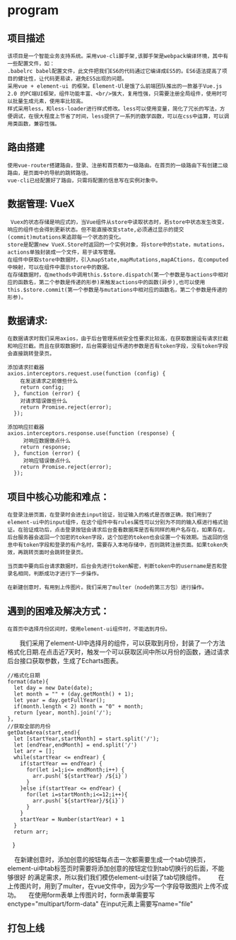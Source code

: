 # program

项目描述
-------
    该项目是一个智能业务支持系统。采用vue-cli脚手架,该脚手架是webpack编译环境，其中有一些配置文件，如：
    .babelrc babel配置文件，此文件把我们ES6的代码通过它编译成ES5的。ES6语法提高了项目的健壮性，让代码更易读，避免ES5出现的问题。
    采用vue + element-ui 的框架。Element-Ul是饿了么前端团队推出的一款基于Vue.js 2.0 的PC端UI框架，组件功能丰富、<br/>强大，复用性强，只需要注册全局组件，使用时可以批量生成元素，使用率比较高。
    样式采用less，和less-loader进行样式修改。less可以使用变量，简化了冗长的写法，方便调试，在很大程度上节省了时间，less提供了一系列的数学函数，可以在css中运算，可以调用类函数，兼容性强。

路由搭建
-------
    使用vue-router搭建路由，登录、注册和首页都为一级路由。在首页的一级路由下有创建二级路由，是页面中的导航的跳转路径。
    vue-cli已经配置好了路由，只需将配置的信息写在实例对象中。
    
数据管理: VueX
--------
     Vuex的状态存储是响应式的，当Vue组件从store中读取状态时，若store中状态发生改变，响应的组件也会得到更新状态。但不能直接改变state,必须通过显示的提交(commit)mutations来追踪每一个状态的变化。
    store是配置new VueX.Store时返回的一个实例对象，将store中的state，mutations，actions单独封装成一个文件，易于读写管理。
    在组件中获取store中数据时，引入mapState,mapMutations,mapACtions，在computed中映射，可以在组件中展示store中的数据。
    在存储数据时，在methods中调用this.$store.dispatch(第一个参数是与actions中相对应的函数名，第二个参数是传递的形参)来触发actions中的函数(异步),也可以使用this.$store.commit(第一个参数是与mutations中相对应的函数名，第二个参数是传递的形参)。


数据请求:
-----
    在数据请求时我们采用axios，由于后台管理系统安全性要求比较高，在获取数据设有请求拦截和响应拦截。而且在获取数据时，后台需要验证传递的参数是否有token字段，没有token字段会直接跳转登录页。

    添加请求拦截器
    axios.interceptors.request.use(function (config) {
        在发送请求之前做些什么
        return config;
      }, function (error) {
        对请求错误做些什么
        return Promise.reject(error);
      });

    添加响应拦截器
    axios.interceptors.response.use(function (response) {
         对响应数据做点什么
        return response;
      }, function (error) {
         对响应错误做点什么
        return Promise.reject(error);
      });


项目中核心功能和难点：
--------
    在登录注册页面，在登录时会进去input验证，验证输入的格式是否做正确，我们用到了element-ui中的input组件，在这个组件中有rules属性可以分别为不同的输入框进行格式验证。在验证成功后，点击登录按钮会请求后台查看数据库是否有同样的用户名存在，如果存在，后台服务器会返回一个加密的token字段，这个加密的token也会设置一个有效期。当返回的信息中有token字段和登录的有户名时，需要存入本地存储中，否则跳转注册页面。如果token失效，再跳转页面时会跳转登录页。

    当页面中要向后台请求数据时，后台会先进行token解密，判断token中的username是否和登录名相同，判断成功才进行下一步操作。

    在新建创意时，有用到上传图片。我们采用了multer（node的第三方包）进行操作。

遇到的困难及解决方式：
----
    在首页中选择月份区间时，使用element-ui组件时，不能选到月份。
        我们采用了element-UI中选择月的组件，可以获取到月份，封装了一个方法格式化日期.在点击近7天时，触发一个可以获取区间中所以月份的函数，通过请求后台接口获取参数，生成了Echarts图表。
        
    //格式化日期
    format(date){
      let day = new Date(date);
      let month = "" + (day.getMonth() + 1);
      let year = day.getFullYear();
      if(month.length < 2) month = "0" + month;
      return [year, month].join('/');
    },
    //获取全部的月份
    getDateArea(start,end){
      let [startYear,startMonth] = start.split('/');
      let [endYear,endMonth] = end.split('/')
      let arr = [];
      while(startYear <= endYear) {
        if(startYear == endYear) {
          for(let i=1;i<= endMonth;i++) {
            arr.push(`${startYear} /${i}`)
          }
        }else if(startYear <= endYear) {
          for(let i=startMonth;i<=12;i++){
            arr.push(`${startYear}/${i}`)
          }
        }
        startYear = Number(startYear) + 1
      }
      return arr;
    }
    
    
        在新建创意时，添加创意的按钮每点击一次都需要生成一个tab切换页，element-ui中tab标签页时需要将添加创意的按钮定位到tab切换行的后面，不能够很好  的满足需求，所以我们我们模仿element-ui封装了tab切换组件。
    
    在上传图片时，用到了multer，在vue文件中，因为少写一个字段导致图片上传不成功。
        在使用form表单上传图片时，form表单需要写enctype="multipart/form-data" 在input元素上需要写name="file"

打包上线
----
 
